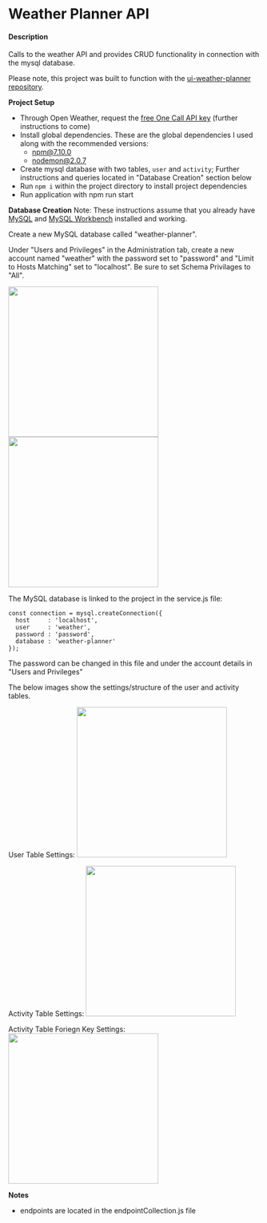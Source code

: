 # Weather Planner API

#### Description
Calls to the weather API and provides CRUD functionality in connection with the mysql database.

Please note, this project was built to function with the [ui-weather-planner repository](https://github.com/clkcompton/ui-weather-planner.git).

**Project Setup**
* Through Open Weather, request the [free One Call API key](https://openweathermap.org/full-price#current) (further instructions to come)
* Install global dependencies. These are the global dependencies I used along with the recommended versions:
  * npm@7.10.0
  * nodemon@2.0.7
* Create mysql database with two tables, `user` and `activity`; Further instructions and queries located in "Database Creation" section below
* Run `npm i` within the project directory to install project dependencies
* Run application with npm run start


**Database Creation**
Note: These instructions assume that you already have [MySQL](https://dev.mysql.com/doc/mysql-installation-excerpt/8.0/en/osx-installation.html) and [MySQL Workbench](https://www.mysql.com/products/workbench/) installed and working.

Create a new MySQL database called "weather-planner".

Under "Users and Privileges" in the Administration tab, create a new account named "weather" with the password set to "password" and "Limit to Hosts Matching" set to "localhost". Be sure to set Schema Privilages to "All".

<img src="https://user-images.githubusercontent.com/74030805/116909494-e44f0880-ac09-11eb-9089-58531c74b752.png" width="300">

<img src="https://user-images.githubusercontent.com/74030805/116909478-e0bb8180-ac09-11eb-8f69-9d1f476b1486.png" width="300">


The MySQL database is linked to the project in the service.js file:
```
const connection = mysql.createConnection({
  host     : 'localhost',
  user     : 'weather',
  password : 'password',
  database : 'weather-planner'
});
```
The password can be changed in this file and under the account details in "Users and Privileges"

The below images show the settings/structure of the user and activity tables.

User Table Settings:
<img src="https://user-images.githubusercontent.com/74030805/116908354-6807f580-ac08-11eb-8822-e6a62f5d6a80.png" width="300">

Activity Table Settings:
<img src="https://user-images.githubusercontent.com/74030805/116908363-6b9b7c80-ac08-11eb-8c26-2db78c31defc.png" width="300">

Activity Table Foriegn Key Settings:
<img src="https://user-images.githubusercontent.com/74030805/116908289-532b6200-ac08-11eb-82fe-0327300086e2.png" width="300">



**Notes**
* endpoints are located in the endpointCollection.js file
